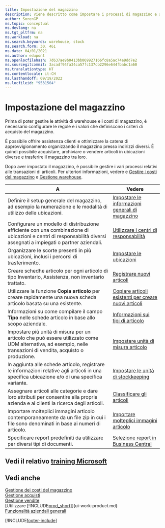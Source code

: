 ```yaml
---
title: Impostazione del magazzino
description: Viene descritto come impostare i processi di magazzino e stock, inclusi i percorsi di trasferimento e le ubicazioni, come le warehouse.
author: SorenGP
ms.topic: conceptual
ms.devlang: na
ms.tgt_pltfrm: na
ms.workload: na
ms.search.keywords: warehouse, stock
ms.search.form: 30, 461
ms.date: 04/01/2021
ms.author: edupont
ms.openlocfilehash: 7d637ae9b0413bb069927166fc8a5ac74e9dd7e2
ms.sourcegitcommit: 3acadf94fa34ca57fc137cb2296e644fbabc1a60
ms.translationtype: HT
ms.contentlocale: it-CH
ms.lasthandoff: 09/19/2022
ms.locfileid: "9531504"
---
```

# <a name="setting-up-inventory"></a>Impostazione del magazzino
Prima di poter gestire le attività di warehouse e i costi di magazzino, è necessario configurare le regole e i valori che definiscono i criteri di acquisto del magazzino.

È possibile offrire assistenza clienti e ottimizzare la catena di approvvigionamento organizzando il magazzino presso indirizzi diversi. È quindi possibile acquistare, archiviare o vendere articoli in ubicazioni diverse e trasferire il magazzino tra loro.

Dopo aver impostato il magazzino, è possibile gestire i vari processi relativi alle transazioni di articoli. Per ulteriori informazioni, vedere e [Gestire i costi del magazzino](inventory-manage-inventory.md) e [Gestione warehouse](warehouse-manage-warehouse.md).

| A | Vedere |
| --- | --- |
| Definire il setup generale del magazzino, ad esempio la numerazione e le modalità di utilizzo delle ubicazioni. |[Impostare le informazioni generali di magazzino](inventory-how-setup-general.md) |
|Configurare un modello di distribuzione efficiente con una combinazione di ubicazioni e centri di responsabilità diversi assegnati a impiegati o partner aziendali.|[Utilizzare i centri di responsabilità](inventory-responsibility-centers.md)|
| Organizzare le scorte presenti in più ubicazioni, inclusi i percorsi di trasferimento. |[Impostare le ubicazioni](inventory-how-register-new-items.md) |
| Creare schedhe articolo per ogni articolo di tipo Inventario, Assistenza, non inventario trattato. |[Registrare nuovi articoli](inventory-how-register-new-items.md) |
|Utilizzare la funzione **Copia articolo** per creare rapidamente una nuova scheda articolo basata su una esistente.|[Copiare articoli esistenti per creare nuovi articoli](inventory-how-copy-items.md)|
|Informazioni su come compilare il campo **Tipo** nelle schede articolo in base allo scopo aziendale.|[Informazioni sui tipi di articolo](inventory-about-item-types.md)|
|Impostare più unità di misura per un articolo che può essere utilizzato come UDM alternativa, ad esempio, nelle transazioni di vendita, acquisto o produzione.|[Impostare unità di misura articolo](inventory-how-setup-units-of-measure.md)|
|In aggiunta alle schede articolo, registrare le informazioni relative agli articoli in una specifica ubicazione e/o di una specifica variante.|[Impostare le unità di stockkeeping](inventory-how-to-set-up-stockkeeping-units.md)|
| Assegnare articoli alle categorie e dare loro attributi per consentire alla propria azienda e ai clienti la ricerca degli articoli. |[Classificare gli articoli](inventory-how-categorize-items.md) |
|Importare molteplici immagini articolo contemporaneamente da un file zip in cui i file sono denominati in base ai numeri di articolo.|[Importare molteplici immagini articolo](inventory-how-import-item-pictures.md)|
|Specificare report predefiniti da utilizzare per diversi tipi di documenti.|[Selezione report in Business Central](across-report-selections.md)|

## <a name="see-related-microsoft-training"></a>Vedi il relativo [training Microsoft](/training/paths/trade-get-started-dynamics-365-business-central/)

## <a name="see-also"></a>Vedi anche

[Gestione dei costi del magazzino](inventory-manage-inventory.md)  
[Gestione acquisti](purchasing-manage-purchasing.md)  
[Gestione vendite](sales-manage-sales.md)    
[Utilizzare [!INCLUDE[prod_short](includes/prod_short.md)]](ui-work-product.md)  
[Funzionalità aziendali generali](ui-across-business-areas.md)


[!INCLUDE[footer-include](includes/footer-banner.md)]
